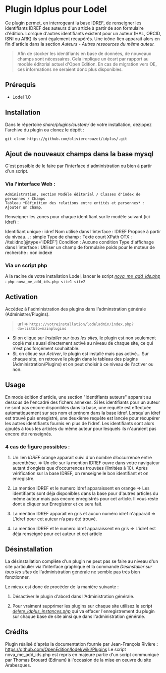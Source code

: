 # Plugin Idplus pour Lodel

Ce plugin permet, en interrogeant la base IDREF, de renseigner les identifiants IDREF des auteurs d'un article à partir de son formulaire d'édition.
Lorsque d'autres identifiants existent pour un auteur (HAL, ORCID, ISNI ou ARK) ils sont également récupérés.
Une icône-lien apparait alors en fin d'article dans la section *Auteurs - Autres ressources du même auteur.*

> Afin de stocker les identifiants en base de données, de nouveaux champs sont nécessaires.
> Cela implique un écart par rapport au modèle éditorial actuel d'Open Edition.
> En cas de migration vers OE, ces informations ne seraient donc plus disponibles.

## Prérequis
- Lodel 1.0

## Installation
Dans le répertoire *share/plugins/custom/* de votre installation, dézippez l'archive du plugin ou clonez le dépôt :
```
git clone https://github.com/oliviercrouzet/idplus/.git
```

## Ajout de nouveaux champs dans la base mysql

C'est possible de le faire par l'interface d'administration ou bien à partir d'un script.

### Via l'interface Web :
```
Administration, section Modèle éditorial / Classes d'index de personnes / Champs
Tableau *Définition des relations entre entités et personnes* : Ajouter un champ.
```
Renseigner les zones pour chaque identifiant sur le modèle suivant (ici idref) :

Identifiant unique : idref
Nom utilisé dans l'interface : IDREF
Proposé à partir du niveau... : simple
Type de champ : Texte court
XPath OTX : //tei:idno\[@type='IDREF']
Condition : Aucune condition
Type d'affichage dans l'interface : Utiliser un champ de formulaire
poids pour le moteur de recherche : non indexé

### Via un script php

A la racine de votre installation Lodel, lancer le script [*nova\_me\_add\_ids.php*](https://github.com/oliviercrouzet/idplus/blob/master/tools/nova_me_add_ids.php) :
`php nova_me_add_ids.php site1 site2`

## Activation
Accédez à l'administration des plugins dans l'adminstration générale (Administrer/Plugins).
> url =>  `https://votreinstallation/lodeladmin/index.php?do=list&lo=mainplugins`

  * Si on clique sur *Installer sur tous les sites*, le plugin est non seulement copié mais aussi directement activé au niveau de chaque site, ce qui n'est pas forçément souhaitable.
  * Si, on clique sur *Activer*, le plugin est installé mais pas activé... Sur chaque site, on retrouve le plugin dans le tableau des plugins (Administration/Plugins) et on peut choisir à ce niveau de l'activer ou non.

## Usage

En mode édition d'article, une section "Identifiants auteurs" apparait au dessous de l'encadré des fichers annexes.
Si les identifiants pour un auteur ne sont pas encore disponibles dans la base, une requête est effectuée automatiquement sur ses nom et prénom dans la base idref.
Lorsqu'un idref est trouvé puis enregistré, une deuxième requête est lancée pour récupérer les autres identifiants fournis en plus de l’idref.
Les identifiants sont alors ajoutés à tous les articles du même auteur pour lesquels ils n'auraient pas encore été renseignés.

### 4 cas de figure possibles :

1. Un lien *IDREF* orange apparait suivi d'un nombre d’occurrence entre parenthèse.
=> Un clic sur la mention IDREF ouvre dans votre navigateur autant d’onglets que d’occurrences trouvées (limitées à 10). Après vérification sur la base IDREF, on renseigne le bon identifiant et on enregistre.

2. La mention IDREF et le numero idref apparaissent en orange
=> Les identifiants sont déja disponibles dans la base pour d'autres articles du même auteur mais pas encore enregistrés pour cet article.
   Il vous reste dont à cliquer sur Enregistrer et ce sera fait.

3. La mention IDREF apparait en gris et aucun numéro idref n'apparait
=> L’idref pour cet auteur n’a pas été trouvé.

4. La mention IDREF et le numero idref apparaissent en gris
=> L'idref est déja renseigné pour cet auteur et cet article

## Désinstallation

La désinstallation complète d'un plugin ne peut pas se faire au niveau d'un site particulier via l'interface graphique et la commande *Désinstaller sur tous les sites* de l'administration générale ne semble pas très bien fonctionner.

Le mieux est donc de procéder de la manière suivante :

1. Désactiver le plugin d'abord dans l'Administration générale.

2. Pour vraiment supprimer les plugins sur chaque site utilisez le script [*delete\_idplus\_instances.php*](https://github.com/oliviercrouzet/idplus/blob/master/tools/delete_idplus_instances.php) qui va effacer l'enregistrement du plugin sur chaque base de site ainsi que dans l'administration générale.

## Crédits
Plugin réalisé d'après la documentation fournie par Jean-François Rivière :
https://github.com/OpenEdition/lodel/wiki/Plugins
Le script nova\_me\_add\_ids.php est repris en majeure partie d'un script communiqué par Thomas Brouard (Edinum) à l'occasion de la mise en oeuvre du site Arabesques.
